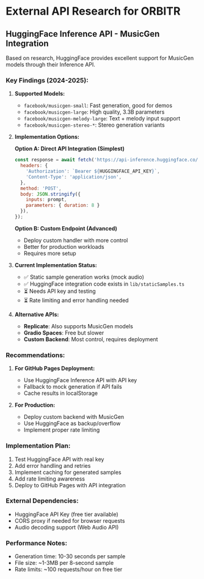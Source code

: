 # External API Research for ORBITR

## HuggingFace Inference API - MusicGen Integration

Based on research, HuggingFace provides excellent support for MusicGen models through their Inference API.

### Key Findings (2024-2025):

1. **Supported Models:**
   - `facebook/musicgen-small`: Fast generation, good for demos
   - `facebook/musicgen-large`: High quality, 3.3B parameters
   - `facebook/musicgen-melody-large`: Text + melody input support
   - `facebook/musicgen-stereo-*`: Stereo generation variants

2. **Implementation Options:**

   **Option A: Direct API Integration (Simplest)**
   ```javascript
   const response = await fetch('https://api-inference.huggingface.co/models/facebook/musicgen-small', {
     headers: {
       'Authorization': `Bearer ${HUGGINGFACE_API_KEY}`,
       'Content-Type': 'application/json',
     },
     method: 'POST',
     body: JSON.stringify({
       inputs: prompt,
       parameters: { duration: 8 }
     }),
   });
   ```

   **Option B: Custom Endpoint (Advanced)**
   - Deploy custom handler with more control
   - Better for production workloads
   - Requires more setup

3. **Current Implementation Status:**
   - ✅ Static sample generation works (mock audio)
   - ✅ HuggingFace integration code exists in `lib/staticSamples.ts`
   - ⏳ Needs API key and testing
   - ⏳ Rate limiting and error handling needed

4. **Alternative APIs:**
   - **Replicate**: Also supports MusicGen models
   - **Gradio Spaces**: Free but slower
   - **Custom Backend**: Most control, requires deployment

### Recommendations:

1. **For GitHub Pages Deployment:**
   - Use HuggingFace Inference API with API key
   - Fallback to mock generation if API fails
   - Cache results in localStorage

2. **For Production:**
   - Deploy custom backend with MusicGen
   - Use HuggingFace as backup/overflow
   - Implement proper rate limiting

### Implementation Plan:

1. Test HuggingFace API with real key
2. Add error handling and retries
3. Implement caching for generated samples
4. Add rate limiting awareness
5. Deploy to GitHub Pages with API integration

### External Dependencies:
- HuggingFace API Key (free tier available)
- CORS proxy if needed for browser requests
- Audio decoding support (Web Audio API)

### Performance Notes:
- Generation time: 10-30 seconds per sample
- File size: ~1-3MB per 8-second sample
- Rate limits: ~100 requests/hour on free tier